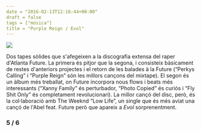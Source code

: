 ```yaml
---
date = "2016-02-13T12:16:44+00:00"
draft = false
tags = ["música"]
title = "Purple Reign / Evol"
---
```

<!-- more -->

<img class="pImageFull" src="https://36.media.tumblr.com/fe06f39032f9961269ab1a155c1aef9d/tumblr_o2his9GGm81u00ofno3_1280.png">

Dos tapes sòlides que s'afegeixen a la discografia extensa del raper d'Atlanta Future. La primera és pitjor que la segona, i consisteix bàsicament de restes d'anteriors projectes i el retorn de les balades à la Future (“Perkys Calling” i “Purple Reign” són les millors cançons del mixtape). El segon és un àlbum més treballat, on Future incorpora nous flows i beats més interessants (“Xanny Family” és perturbador, “Photo Copied” és curiós i “Fly Shit Only” és completament revolucionari). La millor cançó del disc, però, és la col·laboració amb The Weeknd “Low Life”, un single que és més aviat una cançó de l'Abel feat. Future però que apareix a *Evol* sorprenentment. 

### 5 / 6
